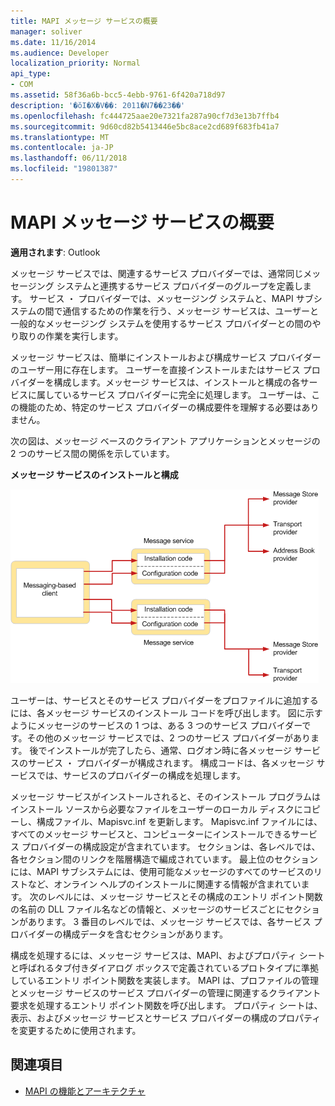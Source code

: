 ```yaml
---
title: MAPI メッセージ サービスの概要
manager: soliver
ms.date: 11/16/2014
ms.audience: Developer
localization_priority: Normal
api_type:
- COM
ms.assetid: 58f36a6b-bcc5-4ebb-9761-6f420a718d97
description: '�ŏI�X�V��: 2011�N7��23��'
ms.openlocfilehash: fc444725aae20e7321fa287a90cf7d3e13b7ffb4
ms.sourcegitcommit: 9d60cd82b5413446e5bc8ace2cd689f683fb41a7
ms.translationtype: MT
ms.contentlocale: ja-JP
ms.lasthandoff: 06/11/2018
ms.locfileid: "19801387"
---
```

# <a name="mapi-message-service-overview"></a>MAPI メッセージ サービスの概要
  
**適用されます**: Outlook 
  
メッセージ サービスでは、関連するサービス プロバイダーでは、通常同じメッセージング システムと連携するサービス プロバイダーのグループを定義します。 サービス ・ プロバイダーでは、メッセージング システムと、MAPI サブシステムの間で通信するための作業を行う、メッセージ サービスは、ユーザーと一般的なメッセージング システムを使用するサービス プロバイダーとの間のやり取りの作業を実行します。  
  
メッセージ サービスは、簡単にインストールおよび構成サービス プロバイダーのユーザー用に存在します。 ユーザーを直接インストールまたはサービス プロバイダーを構成します。メッセージ サービスは、インストールと構成の各サービスに属しているサービス プロバイダーに完全に処理します。 ユーザーは、この機能のため、特定のサービス プロバイダーの構成要件を理解する必要はありません。 
  
次の図は、メッセージ ベースのクライアント アプリケーションとメッセージの 2 つのサービス間の関係を示しています。
  
**メッセージ サービスのインストールと構成**
  
![メッセージ サービスのインストールと構成](media/amapi_44.gif "メッセージ サービスのインストールと構成")
  
ユーザーは、サービスとそのサービス プロバイダーをプロファイルに追加するには、各メッセージ サービスのインストール コードを呼び出します。 図に示すようにメッセージのサービスの 1 つは、ある 3 つのサービス プロバイダーです。その他のメッセージ サービスでは、2 つのサービス プロバイダーがあります。 後でインストールが完了したら、通常、ログオン時に各メッセージ サービスのサービス ・ プロバイダーが構成されます。 構成コードは、各メッセージ サービスでは、サービスのプロバイダーの構成を処理します。
  
メッセージ サービスがインストールされると、そのインストール プログラムはインストール ソースから必要なファイルをユーザーのローカル ディスクにコピーし、構成ファイル、Mapisvc.inf を更新します。 Mapisvc.inf ファイルには、すべてのメッセージ サービスと、コンピューターにインストールできるサービス プロバイダーの構成設定が含まれています。 セクションは、各レベルでは、各セクション間のリンクを階層構造で編成されています。 最上位のセクションには、MAPI サブシステムには、使用可能なメッセージのすべてのサービスのリストなど、オンライン ヘルプのインストールに関連する情報が含まれています。 次のレベルには、メッセージ サービスとその構成のエントリ ポイント関数の名前の DLL ファイル名などの情報と、メッセージのサービスごとにセクションがあります。 3 番目のレベルでは、メッセージ サービスでは、各サービス プロバイダーの構成データを含むセクションがあります。 
  
構成を処理するには、メッセージ サービスは、MAPI、およびプロパティ シートと呼ばれるタブ付きダイアログ ボックスで定義されているプロトタイプに準拠しているエントリ ポイント関数を実装します。 MAPI は、プロファイルの管理とメッセージ サービスのサービス プロバイダーの管理に関連するクライアント要求を処理するエントリ ポイント関数を呼び出します。 プロパティ シートは、表示、およびメッセージ サービスとサービス プロバイダーの構成のプロパティを変更するために使用されます。 
  
## <a name="see-also"></a>関連項目

- [MAPI の機能とアーキテクチャ](mapi-features-and-architecture.md)

